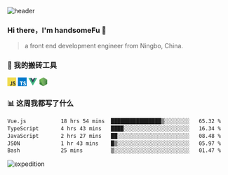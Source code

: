 ![header](https://raw.githubusercontent.com/fzq1998/fzq1998/master/header.png)

### Hi there，I'm handsomeFu 👋

> a front end development engineer from Ningbo, China.

### 🔧 我的搬砖工具
<code><img height="20" src="https://raw.githubusercontent.com/github/explore/80688e429a7d4ef2fca1e82350fe8e3517d3494d/topics/javascript/javascript.png" alt="javascript"></code>
<code><img height="20" src="https://raw.githubusercontent.com/github/explore/80688e429a7d4ef2fca1e82350fe8e3517d3494d/topics/typescript/typescript.png" alt="typescript"></code>
<code><img height="20" src="https://raw.githubusercontent.com/github/explore/80688e429a7d4ef2fca1e82350fe8e3517d3494d/topics/vue/vue.png" alt="vue"></code>
<code><img height="20" src="https://raw.githubusercontent.com/github/explore/80688e429a7d4ef2fca1e82350fe8e3517d3494d/topics/nodejs/nodejs.png" alt="nodejs"></code>



### 📊 这周我都写了什么
<!--START_SECTION:waka-->

```txt
Vue.js           18 hrs 54 mins  ████████████████▒░░░░░░░░   65.32 %
TypeScript       4 hrs 43 mins   ████░░░░░░░░░░░░░░░░░░░░░   16.34 %
JavaScript       2 hrs 27 mins   ██░░░░░░░░░░░░░░░░░░░░░░░   08.48 %
JSON             1 hr 43 mins    █▒░░░░░░░░░░░░░░░░░░░░░░░   05.97 %
Bash             25 mins         ▒░░░░░░░░░░░░░░░░░░░░░░░░   01.47 %
```

<!--END_SECTION:waka-->


![expedition](https://raw.githubusercontent.com/fzq1998/fzq1998/master/expedition.gif)

